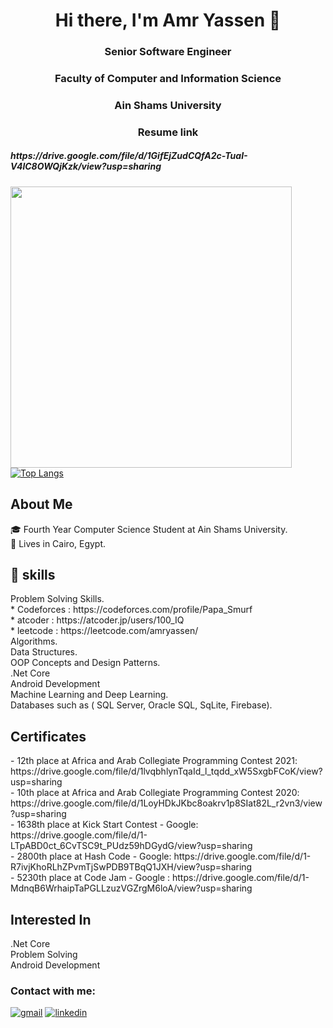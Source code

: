 <h1 align="center"> Hi there, I'm Amr Yassen 👋 </h1>

<h3 align="center">Senior Software Engineer</h3>
<h3 align="center">Faculty of Computer and Information Science</h3>
<h3 align="center">Ain Shams University</h3>
<h3 align = "center"> Resume link </h3>
<h5 align = "left"> https://drive.google.com/file/d/1GifEjZudCQfA2c-TuaI-V4lC8OWQjKzk/view?usp=sharing </h5>

<img src="https://github-readme-stats.vercel.app/api?username=amryassen&show_icons=true&title_color=FF2E63&icon_color=bb2acf&text_color=57D1C9&bg_color=151515" align="left" width="450"/>

[![Top Langs](https://github-readme-stats.vercel.app/api/top-langs/?username=amryassen&layout=compact&&title_color=FF2E63&text_color=57D1C9&bg_color=151515)](https://github.com/amryassen)


<h2 align = "left"> About Me</h2>

🎓 Fourth Year Computer Science Student at Ain Shams University.  
📌 Lives in Cairo, Egypt.   
<h2 align = "left"> 🧠 skills</h2>
 Problem Solving Skills.<br />
	* Codeforces : https://codeforces.com/profile/Papa_Smurf <br />
	* atcoder : https://atcoder.jp/users/100_IQ <br />
	* leetcode : https://leetcode.com/amryassen/ <br />
 Algorithms.<br />
 Data Structures.<br />
 OOP Concepts and Design Patterns.<br />
 .Net Core<br />
 Android Development<br />
 Machine Learning and Deep Learning.<br />
 Databases such as ( SQL Server, Oracle SQL, SqLite, Firebase).<br />
 <h2 align = "left"> Certificates</h2>
 - 12th place at Africa and Arab Collegiate Programming Contest 2021: https://drive.google.com/file/d/1lvqbhlynTqaId_l_tqdd_xW5SxgbFCoK/view?usp=sharing <br />
 - 10th place at Africa and Arab Collegiate Programming Contest 2020: https://drive.google.com/file/d/1LoyHDkJKbc8oakrv1p8SIat82L_r2vn3/view?usp=sharing <br />
 - 1638th place at Kick Start Contest - Google: https://drive.google.com/file/d/1-LTpABD0ct_6CvTSC9t_PUdz59hDGydG/view?usp=sharing <br />
 - 2800th place at Hash Code - Google: https://drive.google.com/file/d/1-R7ivjKhoRLhZPvmTjSwPDB9TBqQ1JXH/view?usp=sharing <br />
 - 5230th place at Code Jam - Google : https://drive.google.com/file/d/1-MdnqB6WrhaipTaPGLLzuzVGZrgM6loA/view?usp=sharing <br />
 <h2 align = "left"> Interested In</h2>
 .Net Core <br />
 Problem Solving <br />
 Android Development <br />


### Contact with me:

[![gmail](https://user-images.githubusercontent.com/52586356/104854957-6ee95180-5912-11eb-975a-0c2670b33801.png)][1]
[![linkedin](https://user-images.githubusercontent.com/52586356/104855029-f8008880-5912-11eb-8ed3-1071d96d9060.png)][2]

[1]: mailto:amryassenfcis@gmail.com
[2]: https://www.linkedin.com/in/amr-yassen-780a791a2/
